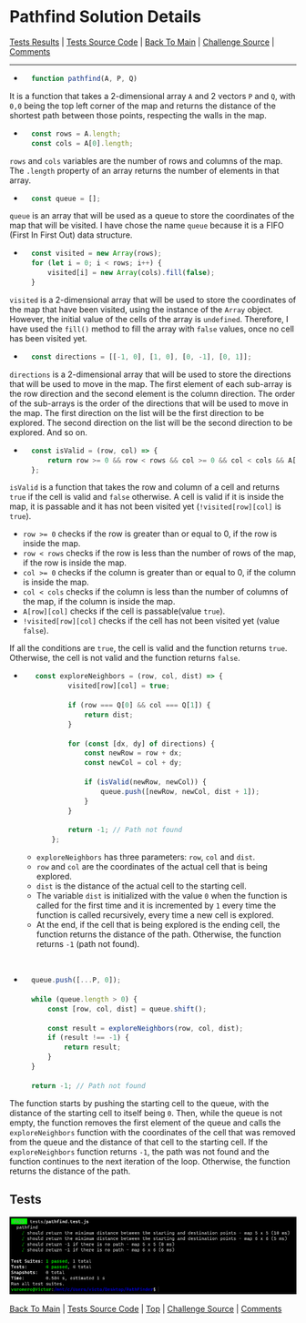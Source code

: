 # Pathfind Solution Details 
[Tests Results](#tests) | [Tests Source Code](../tests/pathfind.test.js) | [Back To Main](../README.md) | [Challenge Source](./pathfind.js) | [Comments](../README.md/#comments-section)

<hr />

* ~~~ javascript
    function pathfind(A, P, Q)
    ~~~

It is a function that takes a 2-dimensional array `A` and 2 vectors `P` and `Q`, with `0,0` being the top left corner of the map and returns the distance of the shortest path between those points, respecting the walls in the map.

* ~~~ javascript
    const rows = A.length;
    const cols = A[0].length;
    ~~~	

`rows` and `cols` variables are the number of rows and columns of the map. The `.length` property of an array returns the number of elements in that array.

* ~~~ javascript
    const queue = [];
    ~~~

`queue` is an array that will be used as a queue to store the coordinates of the map that will be visited. I have chose the name `queue` because it is a FIFO (First In First Out) data structure.

* ~~~ javascript
    const visited = new Array(rows);
    for (let i = 0; i < rows; i++) {
        visited[i] = new Array(cols).fill(false);
    }
    ~~~
`visited` is a 2-dimensional array that will be used to store the coordinates of the map that have been visited, using the instance of the `Array` object. However, the initial value of the cells of the array is `undefined`. Therefore, I have used the `fill()` method to fill the array with `false` values, once no cell has been visited yet.

* ~~~ javascript
    const directions = [[-1, 0], [1, 0], [0, -1], [0, 1]];
    ~~~

`directions` is a 2-dimensional array that will be used to store the directions that will be used to move in the map. The first element of each sub-array is the row direction and the second element is the column direction. The order of the sub-arrays is the order of the directions that will be used to move in the map. The first direction on the list will be the first direction to be explored. The second direction on the list will be the second direction to be explored. And so on.

* ~~~ javascript
    const isValid = (row, col) => {
        return row >= 0 && row < rows && col >= 0 && col < cols && A[row][col] && !visited[row][col];
    };
    ~~~

`isValid` is a function that takes the row and column of a cell and returns `true` if the cell is valid and `false` otherwise. A cell is valid if it is inside the map, it is passable and it has not been visited yet (`!visited[row][col]` is `true`).  
* `row >= 0` checks if the row is greater than or equal to 0, if the row is inside the map.
* `row < rows` checks if the row is less than the number of rows of the map, if the row is inside the map.
* `col >= 0` checks if the column is greater than or equal to 0, if the column is inside the map.
* `col < cols` checks if the column is less than the number of columns of the map, if the column is inside the map.
* `A[row][col]` checks if the cell is passable(value `true`).
* `!visited[row][col]` checks if the cell has not been visited yet (value `false`).

If all the conditions are `true`, the cell is valid and the function returns `true`. Otherwise, the cell is not valid and the function returns `false`.

*    ~~~ javascript
        const exploreNeighbors = (row, col, dist) => {
                visited[row][col] = true;

                if (row === Q[0] && col === Q[1]) {
                    return dist;
                }

                for (const [dx, dy] of directions) {
                    const newRow = row + dx;
                    const newCol = col + dy;

                    if (isValid(newRow, newCol)) {
                        queue.push([newRow, newCol, dist + 1]);
                    }
                }

                return -1; // Path not found
            };
        ~~~


        * `exploreNeighbors` has three parameters: `row`, `col` and `dist`.  
        * `row` and `col` are the coordinates of the actual cell that is being explored.  
        * `dist` is the distance of the actual cell to the starting cell.
        * The variable `dist` is initialized with the value `0` when the function is called for the first time and it is incremented by `1` every time the function is called recursively, every time a new cell is explored.
        * At the end, if the cell that is being explored is the ending cell, the function returns the distance of the path. Otherwise, the function returns `-1` (path not found).

<br />


* ~~~ javascript
    queue.push([...P, 0]);

    while (queue.length > 0) {
        const [row, col, dist] = queue.shift();

        const result = exploreNeighbors(row, col, dist);
        if (result !== -1) {
            return result;
        }
    }

    return -1; // Path not found
    ~~~

The function starts by pushing the starting cell to the queue, with the distance of the starting cell to itself being `0`. 
Then, while the queue is not empty, the function removes the first element of the queue and calls the `exploreNeighbors` function with the coordinates of the cell that was removed from the queue and the distance of that cell to the starting cell.
If the `exploreNeighbors` function returns `-1`, the path was not found and the function continues to the next iteration of the loop. Otherwise, the function returns the distance of the path.

## Tests

![Tests](../images/jest_test.PNG)

[Back To Main](../README.md) | [Tests Source Code](../tests/pathfind.test.js) | [Top](#pathfind-solution-details) | [Challenge Source](./pathfind.js) | [Comments](../README.md/#comments-section) 